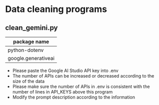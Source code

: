 # Data cleaning programs

## clean_gemini.py
|package name|
| ---- |
|python-dotenv|
|google.generativeai|

- Please paste the Google AI Studio API key into .env
- The number of APIs can be increased or decreased according to the size of the data
- Please make sure the number of APIs in .env is consistent with the number of lines in API_KEYS above this program
- Modify the prompt description according to the information